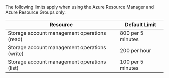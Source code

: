 The following limits apply when using the Azure Resource Manager and Azure Resource Groups only.

Resource|Default Limit
---|---
Storage account management operations (read)|800 per 5 minutes
Storage account management operations (write)|200 per hour
Storage account management operations (list)|100 per 5 minutes
